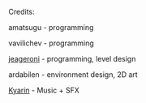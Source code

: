 Credits: 

amatsugu - programming

vavilichev - programming

[jeageroni](https://t.me/vavilichev) - programming, level design

ardabilen - environment design, 2D art

[Kyarin](https://kyarin.itch.io/) - Music + SFX
